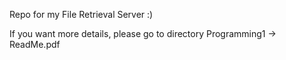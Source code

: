 Repo for my File Retrieval Server :)

If you want more details, please go to directory Programming1 -> ReadMe.pdf
